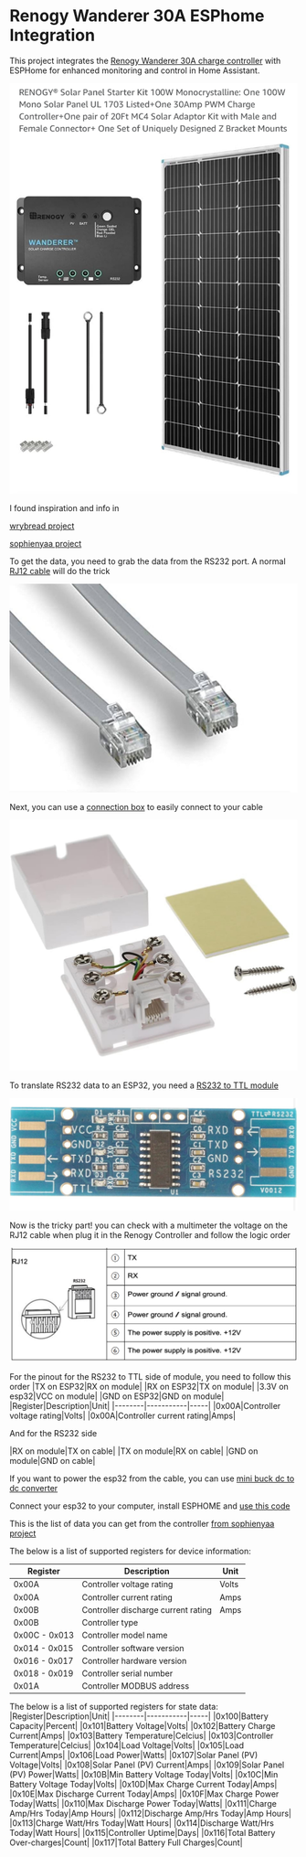 # Renogy Wanderer 30A ESPhome Integration

This project integrates the [Renogy Wanderer 30A charge controller](https://amzn.to/49AiwHF) with ESPHome for enhanced monitoring and control in Home Assistant.

![Renogy Wanderer 30A](image/IMG_6312.jpeg)

I found inspiration and info in

[wrybread project](https://github.com/wrybread/ESP32ArduinoRenogy)

[sophienyaa project](https://github.com/sophienyaa/NodeRenogy)

To get the data, you need to grab the data from the RS232 port. A normal [RJ12 cable](https://amzn.to/3OSy67P) will do the trick

![RJ12](image/IMG_6315.jpeg)

Next, you can use a [connection box](https://amzn.to/41t3C3V) to easily connect to your cable

![Connection box](image/IMG_6316.jpeg)

To translate RS232 data to an ESP32, you need a [RS232 to TTL module](https://amzn.to/4gavRcb)

![RS232 to TTL module](image/IMG_6317.jpeg)

Now is the tricky part! you can check with a multimeter the voltage on the RJ12 cable when plug it in the Renogy Controller and follow the logic order

![Renogy RS232 pinout](image/IMG_6318.png)

For the pinout for the RS232 to TTL side of module, you need to follow this order
  |TX on ESP32|RX on module|
  |RX on ESP32|TX on module|
  |3.3V on esp32|VCC on module|
  |GND on ESP32|GND on module|
  |Register|Description|Unit|
|--------|-----------|-----|
|0x00A|Controller voltage rating|Volts|
|0x00A|Controller current rating|Amps|

  And for the RS232 side

  |RX on module|TX on cable|
  |TX on module|RX on cable|
  |GND on module|GND on cable|

If you want to power the esp32 from the cable, you can use [mini buck dc to dc converter](https://amzn.to/4ityJCo)

Connect your esp32 to your computer, install ESPHOME and [use this code](https://github.com/mlevac21/Renogy-Wanderer-30a-Esphome/blob/main/code)

This is the list of data you can get from the controller [from sophienyaa project](https://github.com/sophienyaa/NodeRenogy)

The below is a list of supported registers for device information:

|Register|Description|Unit|
|--------|-----------|-----|
|0x00A|Controller voltage rating|Volts|
|0x00A|Controller current rating|Amps|
|0x00B|Controller discharge current rating|Amps|
|0x00B|Controller type||
|0x00C - 0x013|Controller model name||
|0x014 - 0x015|Controller software version||
|0x016 - 0x017|Controller hardware version||
|0x018 - 0x019|Controller serial number||
|0x01A|Controller MODBUS address||

The below is a list of supported registers for state data:
|Register|Description|Unit|
|--------|-----------|-----|
|0x100|Battery Capacity|Percent|
|0x101|Battery Voltage|Volts|
|0x102|Battery Charge Current|Amps|
|0x103|Battery Temperature|Celcius|
|0x103|Controller Temperature|Celcius|
|0x104|Load Voltage|Volts|
|0x105|Load Current|Amps|
|0x106|Load Power|Watts|
|0x107|Solar Panel (PV) Voltage|Volts|
|0x108|Solar Panel (PV) Current|Amps|
|0x109|Solar Panel (PV) Power|Watts|
|0x10B|Min Battery Voltage Today|Volts|
|0x10C|Min Battery Voltage Today|Volts|
|0x10D|Max Charge Current Today|Amps|
|0x10E|Max Discharge Current Today|Amps|
|0x10F|Max Charge Power Today|Watts|
|0x110|Max Discharge Power Today|Watts|
|0x111|Charge Amp/Hrs Today|Amp Hours|
|0x112|Discharge Amp/Hrs Today|Amp Hours|
|0x113|Charge Watt/Hrs Today|Watt Hours|
|0x114|Discharge Watt/Hrs Today|Watt Hours|
|0x115|Controller Uptime|Days|
|0x116|Total Battery Over-charges|Count|
|0x117|Total Battery Full Charges|Count|
